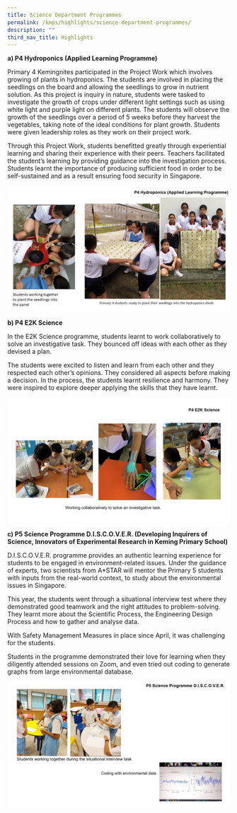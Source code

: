 ```yaml
---
title: Science Department Programmes
permalink: /kmps/highlights/science-department-programmes/
description: ""
third_nav_title: Highlights
---
```

<p><strong>a) P4 Hydroponics (Applied Learning Programme)</strong></p>
<p>Primary 4 Kemingnites participated in the Project Work which involves growing of plants in hydroponics. The students are involved in placing the seedlings on the board and allowing the seedlings to grow in nutrient solution. As this project is inquiry in nature, students were tasked to investigate the growth of crops under different light settings such as using white light and purple light on different plants. The students will observe the growth of the seedlings over a period of 5 weeks before they harvest the vegetables, taking note of the ideal conditions for plant growth. Students were given leadership roles as they work on their project work.</p>
<p>Through this Project Work, students benefitted greatly through experiential learning and sharing their experience with their peers. Teachers facilitated the student&rsquo;s learning by providing guidance into the investigation process. Students learnt the importance of producing sufficient food in order to be self-sustained and as a result ensuring food security in Singapore.</p>
<img src="/images/sdp1.jpg">
<p><strong>b) P4 E2K Science</strong></p>
<p>In the E2K Science programme, students learnt to work collaboratively to solve an investigative task. They bounced off ideas with each other as they devised a plan.</p>
<p>The students were excited to listen and learn from each other and they respected each other&rsquo;s opinions. They considered all aspects before making a decision. In the process, the students learnt resilience and harmony. They were inspired to explore deeper applying the skills that they have learnt.</p>
<img src="/images/sdp2.jpg">
<p><strong>c) P5 Science Programme D.I.S.C.O.V.E.R. (Developing Inquirers of Science, Innovators of Experimental Research in Keming Primary School)</strong></p>
<p>D.I.S.C.O.V.E.R. programme provides an authentic learning experience for students to be engaged in environment-related issues. Under the guidance of experts, two scientists from A*STAR will mentor the Primary 5 students with inputs from the real-world context, to study about the environmental issues in Singapore.</p>
<p>This year, the students went through a situational interview test where they demonstrated good teamwork and the right attitudes to problem-solving. They learnt more about the Scientific Process, the Engineering Design Process and how to gather and analyse data.</p>
<p>With Safety Management Measures in place since April, it was challenging for the students.</p>
<p>Students in the programme demonstrated their love for learning when they diligently attended sessions on Zoom, and even tried out coding to generate graphs from large environmental database.</p>
<img src="/images/sdp3.jpg">